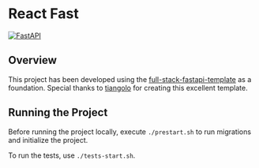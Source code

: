 # React Fast

[![FastAPI](https://img.shields.io/badge/FastAPI-0.109.1-blue)](https://fastapi.tiangolo.com/)

## Overview

This project has been developed using the [full-stack-fastapi-template](https://github.com/fastapi/full-stack-fastapi-template) as a foundation. Special thanks to [tiangolo](https://github.com/tiangolo) for creating this excellent template.

## Running the Project

Before running the project locally, execute `./prestart.sh` to run migrations and initialize the project.

To run the tests, use `./tests-start.sh`.